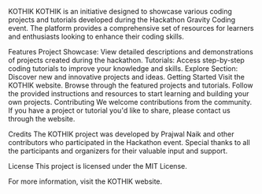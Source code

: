 KOTHIK
KOTHIK is an initiative designed to showcase various coding projects and tutorials developed during the Hackathon Gravity Coding event. The platform provides a comprehensive set of resources for learners and enthusiasts looking to enhance their coding skills.

Features
Project Showcase: View detailed descriptions and demonstrations of projects created during the hackathon.
Tutorials: Access step-by-step coding tutorials to improve your knowledge and skills.
Explore Section: Discover new and innovative projects and ideas.
Getting Started
Visit the KOTHIK website.
Browse through the featured projects and tutorials.
Follow the provided instructions and resources to start learning and building your own projects.
Contributing
We welcome contributions from the community. If you have a project or tutorial you'd like to share, please contact us through the website.

Credits
The KOTHIK project was developed by Prajwal Naik and other contributors who participated in the Hackathon  event. Special thanks to all the participants and organizers for their valuable input and support.

License
This project is licensed under the MIT License.

For more information, visit the KOTHIK website.
